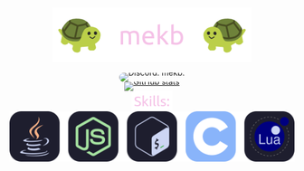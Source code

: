 <div style="line-height: 0; text-align: center;" align="center">
<h1>
<a href="https://github.com/mekb-turtle">
<img alt="mekb" src="header.png" width="352" height="96" />
</a>
</h1>
<a style="text-decoration: none;" href="https://discord.com/users/686869093604917249">
<img alt="Discord: mekb." style="border-radius: 10px;" src="https://img.shields.io/static/v1?label=Discord&message=mekb.&logo=discord&style=for-the-badge&logoColor=f5c2e7&labelColor=1e1e2e&color=f5c2e7" />
</a><br/>
<a href="https://github.com/mekb-turtle">
<img alt="GitHub stats" src="https://github-readme-stats.vercel.app/api?username=mekb-turtle&include_all_commits=true&count_private=true&hide_title=true&show_icons=true&hide_border=true&bg_color=1e1e2e&text_color=cdd6f4&icon_color=f5c2e7&title_color=f5c2e7" /><br/><br/>
<img alt="Skills" src="skills_text.png" /><br/>
<img alt="Java, Node.js, Bash, C, Lua" src="skills.svg" /><br/>
</a>
</div>
<!-- inspired by https://github.com/CallMeEchoCodes' readme -->

